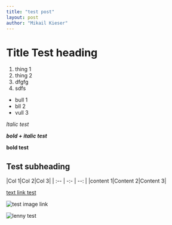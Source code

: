 ```yaml
---
title: "test post"
layout: post
author: "Mikail Kieser"
---
```

# Title Test heading

1. thing 1
1. thing 2
1. dfgfg 
1. sdfs

- bull 1
- bll 2 
- vull 3

*Italic test*

***bold + italic test***

**bold test**

## Test subheading

|Col 1|Col 2|Col 3|
| :-- | -:- | --: |
|content 1|Content 2|Content 3|

[text link test](https://en.wikipedia.org/wiki/Coprolite)

![test image link](https://upload.wikimedia.org/wikipedia/commons/thumb/a/ab/Palais_de_la_Decouverte_Tyrannosaurus_rex_p1050042.jpg/220px-Palais_de_la_Decouverte_Tyrannosaurus_rex_p1050042.jpg)

![lenny test]({{./_assets/lennyreal.jpg}})
